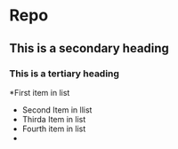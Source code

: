 # Repo
## This is a secondary heading
### This is a tertiary heading 
*First item in list
* Second Item in llist
* Thirda Item in list
* Fourth item in list
* 
